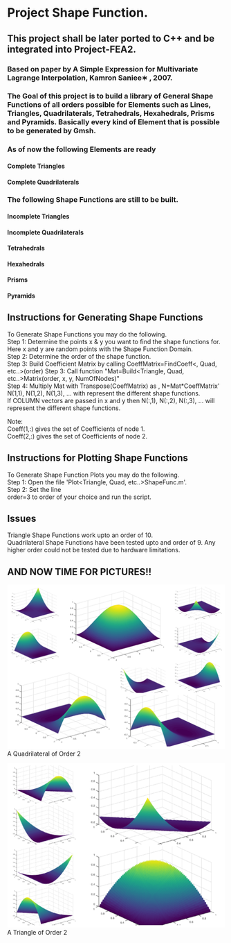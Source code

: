 # Project Shape Function.
## This project shall be later ported to C++ and be integrated into Project-FEA2.

### Based on paper by A Simple Expression for Multivariate Lagrange Interpolation, Kamron Saniee∗ , 2007.  

###  The Goal of this project is to build a library of General Shape Functions of all orders possible for Elements such as Lines, Triangles, Quadrilaterals, Tetrahedrals, Hexahedrals, Prisms and Pyramids. Basically every kind of Element that is possible to be generated by Gmsh.



### As of now the following Elements are ready
#### Complete Triangles
#### Complete Quadrilaterals

### The following Shape Functions are still to be built.
#### Incomplete Triangles
#### Incomplete Quadrilaterals
#### Tetrahedrals
#### Hexahedrals
#### Prisms
#### Pyramids





## Instructions for Generating Shape Functions

To Generate Shape Functions you may do the following.  
Step 1: Determine the points x & y you want to find the shape functions for.  
Here x and y are random points with the Shape Function Domain.  
Step 2: Determine the order of the shape function.  
Step 3: Build Coefficient Matrix by calling CoeffMatrix=FindCoeff<, Quad, etc..>(order)
Step 3: Call function "Mat=Build<Triangle, Quad, etc..>Matrix(order, x, y, NumOfNodes)"  
Step 4: Multiply Mat with Transpose(CoeffMatrix) as ,  N=Mat*CoeffMatrix'  
N(1,1), N(1,2), N(1,3), ... with represent the different shape functions.  
If COLUMN vectors are passed in x and y then N(:,1), N(:,2), N(:,3), ... will
represent the different shape functions.  

Note:  
Coeff(1,:) gives the set of Coefficients of node 1.  
Coeff(2,:) gives the set of Coefficients of node 2.  

## Instructions for Plotting Shape Functions

To Generate Shape Function Plots you may do the following.  
Step 1: Open the file 'Plot<Triangle, Quad, etc..>ShapeFunc.m'.  
Step 2: Set the line  
            order=3
to order of your choice and run the script.  

## Issues

Triangle Shape Functions work upto an order of 10.  
Quadrilateral Shape Functions have been tested upto and order of 9. Any higher order could not be tested due to hardware limitations.  

## AND NOW TIME FOR PICTURES!!
![alt tag](https://github.com/samadritakarmakar/ProjectShapeFunction/blob/master/Pics/Quad/CollageQuad.png)
A Quadrilateral of Order 2  

![alt tag](https://github.com/samadritakarmakar/ProjectShapeFunction/blob/master/Pics/Tri/CollageTri.png)
A Triangle of Order 2  

